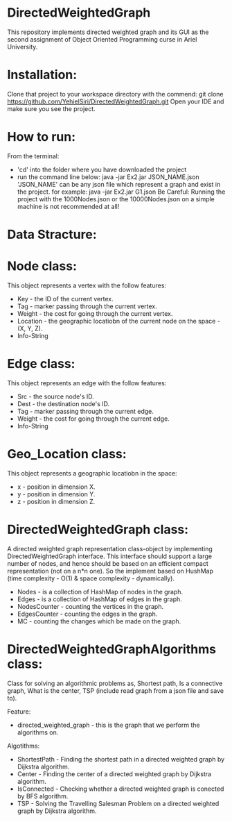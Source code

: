 # DirectedWeightedGraph
This repository implements directed weighted graph and its GUI as the second assignment of Object Oriented Programming curse in Ariel University.

# Installation:

Clone that project to your workspace directory with the commend:
git clone https://github.com/YehielSiri/DirectedWeightedGraph.git
Open your IDE and make sure you see the project.

# How to run:

From the terminal:
* 'cd' into the folder where you have downloaded the project
* run the command line below:
java -jar Ex2.jar JSON_NAME.json
'JSON_NAME' can be any json file which represent a graph and exist in the project.
for example: java -jar Ex2.jar G1.json
Be Careful: Running the project with the 1000Nodes.json or the 10000Nodes.json on a simple machine is not recommended at all!


# Data Stracture:

# Node class:

This object represents a vertex with the follow features:

* Key - the ID of the current vertex.
* Tag - marker passing through the current vertex.
* Weight - the cost for going through the current vertex.
* Location - the geographic locatiobn of the current node on the space - (X, Y, Z).
* Info-String

# Edge class:

This object represents an edge with the follow features:

* Src - the source node's ID.
* Dest - the destination node's ID.
* Tag - marker passing through the current edge.
* Weight - the cost for going through the current edge.
* Info-String

# Geo_Location class:

This object represents a geographic locatiobn in the space:

* x - position in dimension X.
* y - position in dimension Y.
* z - position in dimension Z.

# DirectedWeightedGraph class:

A directed weighted graph representation class-object by implementing DirectedWeightedGraph interface. This interface should support a large number of nodes, and hence should be based on an efficient compact representation (not on a n*n one). So the implement based on HushMap (time complexity - O(1) & space complexity - dynamically).

* Nodes - is a collection of HashMap of nodes in the graph.
* Edges - is a collection of HashMap of edges in the graph.
* NodesCounter - counting the vertices in the graph.
* EdgesCounter - counting the edges in the graph.
* MC - counting the changes which be made on the graph.


# DirectedWeightedGraphAlgorithms class:

Class for solving an algorithmic problems as, Shortest path, Is a connective graph, What is the center, TSP (include read graph from a json file and save to).

Feature:

* directed_weighted_graph - this is the graph that we perform the algorithms on.

Algotithms:

 * ShortestPath - Finding the shortest path in a directed weighted graph by Dijkstra algorithm.
 * Center - Finding the center of a directed weighted graph by Dijkstra algorithm.
 * IsConnected - Checking whether a directed weighted graph is conected by BFS algorithm.
 * TSP - Solving the Travelling Salesman Problem on a directed weighted graph by Dijkstra algorithm.
